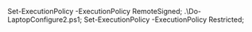 Set-ExecutionPolicy -ExecutionPolicy RemoteSigned; .\Do-LaptopConfigure2.ps1; Set-ExecutionPolicy -ExecutionPolicy Restricted;
